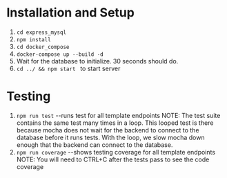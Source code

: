 # Installation and Setup

1. `cd express_mysql`
2. `npm install`
3. `cd docker_compose`
4. `docker-compose up --build -d`
5. Wait for the database to initialize. 30 seconds should do.
6. `cd ../ && npm start ` to start server

# Testing

1. `npm run test`
   --runs test for all template endpoints NOTE: The test suite contains the same test many times in a loop. This looped test is there because mocha does not wait for the backend to connect to the database before it runs tests. With the loop, we slow mocha down enough that the backend can connect to the database.
2. `npm run coverage`
   --shows testing coverage for all template endpoints NOTE: You will need to CTRL+C after the tests pass to see the code coverage
